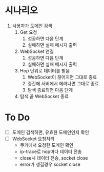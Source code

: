 # 시나리오
1. 사용자가 도메인 검색
   1. Get 요청
      1. 성공하면 다음 단계
      2. 실패하면 실패 메시지 출력
   2. WebSocket 연결
      1. 성공하면 다음 단계
      2. 실패하면 실패 메시지 출력
   3. Hop 단위로 데이터를 받음
      1. WebSocket이 끊어지면 그대로 종료
      2. 중간에 서버에서 에러나면 그대로 종료
      3. 탐색 종료되면 다음 단계
   4. 탐색 끝 WebSocket 종료

# To Do
- [ ] 도메인 검색하면, 유효한 도메인인지 확인
- [ ] WebSocket 요청처리
  - 쿠키에서 요청한 도메인 확인
  - ip-trace로 hop마다 데이터 전송
  - close시 데이터 전송, socket close
  - error가 생길경우 socket close
  